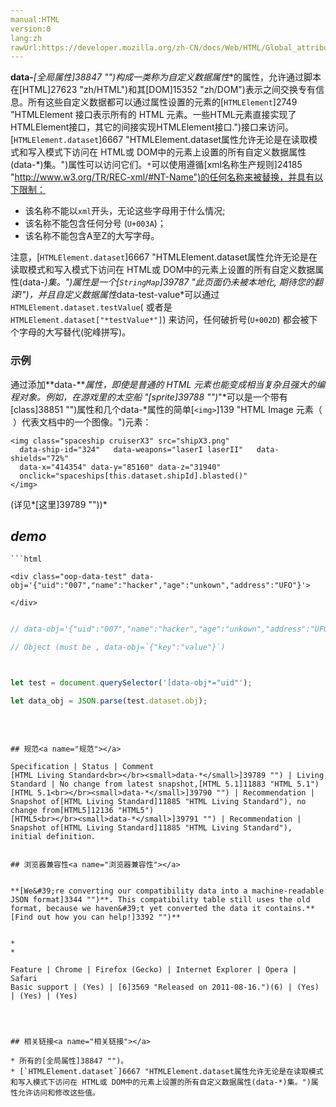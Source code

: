 ```yaml
---
manual:HTML
version:0
lang:zh
rawUrl:https://developer.mozilla.org/zh-CN/docs/Web/HTML/Global_attributes/data-*
---
```






**data-***[全局属性]38847 "")构成一类称为**自定义数据属性**的属性，允许通过脚本在[HTML]27623 "zh/HTML")和其[DOM]15352 "zh/DOM")表示之间交换专有信息。所有这些自定义数据都可以通过属性设置的元素的[`HTMLElement`]2749 "HTMLElement 接口表示所有的 HTML 元素。一些HTML元素直接实现了HTMLElement接口，其它的间接实现HTMLElement接口.")接口来访问。[`HTMLElement.dataset`]6667 "HTMLElement.dataset属性允许无论是在读取模式和写入模式下访问在 HTML或 DOM中的元素上设置的所有自定义数据属性(data-*)集。")属性可以访问它们。`*`可以使用遵循[xml名称生产规则]24185 "http://www.w3.org/TR/REC-xml/#NT-Name")的任何名称来被替换，并具有以下限制：


* 该名称不能以`xml`开头，无论这些字母用于什么情况;
* 该名称不能包含任何分号 (`U+003A`)；
* 该名称不能包含A至Z的大写字母。


注意，[`HTMLElement.dataset`]6667 "HTMLElement.dataset属性允许无论是在读取模式和写入模式下访问在 HTML或 DOM中的元素上设置的所有自定义数据属性(data-*)集。")属性是一个[`StringMap`]39787 "此页面仍未被本地化, 期待您的翻译!")，并且自定义数据属性*data-test-value*可以通过`HTMLElement.dataset.testValue`( 或者是`HTMLElement.dataset["*testValue*"]`) 来访问，任何破折号(`U+002D`) 都会被下个字母的大写替代(驼峰拼写)。


### 示例<a name="示例"></a>


通过添加**data-***属性，即使是普通的 HTML 元素也能变成相当复杂且强大的编程对象。例如，在游戏里的太空船 &quot;[sprite]39788 "")*&quot;*可以是一个带有[class]38851 "")属性和几个data-*属性的简单[`<img>`]139 "HTML Image 元素（ <img> ）代表文档中的一个图像。")元素：


```
<img class="spaceship cruiserX3" src="shipX3.png"
  data-ship-id="324"   data-weapons="laserI laserII"   data-shields="72%"
  data-x="414354" data-y="85160" data-z="31940"
  onclick="spaceships[this.dataset.shipId].blasted()"
</img>
```


(详见*[这里]39789 ""))*


## *demo*<a name="demo"></a>

```
```html

<div class="oop-data-test" data-obj='{"uid":"007","name":"hacker","age":"unkown","address":"UFO"}'>

</div>

```



```js

// data-obj='{"uid":"007","name":"hacker","age":"unkown","address":"UFO"}'

// Object (must be , data-obj=`{"key":"value"}`)



let test = document.querySelector('[data-obj*="uid"');​​​​​​​

let data_obj = JSON.parse(test.dataset.obj);​​​​​​​

```
​​​​​​​
```

## 规范<a name="规范"></a>

Specification | Status | Comment 
[HTML Living Standard<br></br><small>data-*</small>]39789 "") | Living Standard | No change from latest snapshot,[HTML 5.1]11883 "HTML 5.1") 
[HTML 5.1<br></br><small>data-*</small>]39790 "") | Recommendation | Snapshot of[HTML Living Standard]11885 "HTML Living Standard"), no change from[HTML5]12136 "HTML5") 
[HTML5<br></br><small>data-*</small>]39791 "") | Recommendation | Snapshot of[HTML Living Standard]11885 "HTML Living Standard"), initial definition. 


## 浏览器兼容性<a name="浏览器兼容性"></a>


**[We&#39;re converting our compatibility data into a machine-readable JSON format]3344 "")**. This compatibility table still uses the old format, because we haven&#39;t yet converted the data it contains.**[Find out how you can help!]3392 "")**


* 
* 

Feature | Chrome | Firefox (Gecko) | Internet Explorer | Opera | Safari 
Basic support | (Yes) | [6]3569 "Released on 2011-08-16.")(6) | (Yes) | (Yes) | (Yes) 




## 相关链接<a name="相关链接"></a>

* 所有的[全局属性]38847 "")。
* [`HTMLElement.dataset`]6667 "HTMLElement.dataset属性允许无论是在读取模式和写入模式下访问在 HTML或 DOM中的元素上设置的所有自定义数据属性(data-*)集。")属性允许访问和修改这些值。



